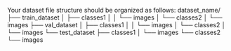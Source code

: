 Your dataset file structure should be organized as follows:
dataset_name/ 
├── train_dataset 
│ ├── classes1 
│ │ └── images 
│ └── classes2 
│ └── images 
├── val_dataset
│ ├── classes1 
│ │ └── images 
│ └── classes2 
│ └── images 
└── test_dataset 
├── classes1 
│ └── images 
└── classes2 
  └── images
